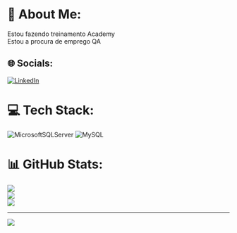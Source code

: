 # 💫 About Me:
Estou fazendo treinamento Academy<br>Estou a procura de emprego QA


## 🌐 Socials:
[![LinkedIn](https://img.shields.io/badge/LinkedIn-%230077B5.svg?logo=linkedin&logoColor=white)](https://linkedin.com/in/https://www.linkedin.com/in/jose-edinaldo-de-padua-junior-507261136) 

# 💻 Tech Stack:
![MicrosoftSQLServer](https://img.shields.io/badge/Microsoft%20SQL%20Server-CC2927?style=for-the-badge&logo=microsoft%20sql%20server&logoColor=white) ![MySQL](https://img.shields.io/badge/mysql-%2300000f.svg?style=for-the-badge&logo=mysql&logoColor=white)
# 📊 GitHub Stats:
![](https://github-readme-stats.vercel.app/api?username=juniorpadua&theme=flag-india&hide_border=false&include_all_commits=false&count_private=false)<br/>
![](https://github-readme-streak-stats.herokuapp.com/?user=juniorpadua&theme=flag-india&hide_border=false)<br/>
![](https://github-readme-stats.vercel.app/api/top-langs/?username=juniorpadua&theme=flag-india&hide_border=false&include_all_commits=false&count_private=false&layout=compact)

---
[![](https://visitcount.itsvg.in/api?id=juniorpadua&icon=0&color=0)](https://visitcount.itsvg.in)

<!-- Proudly created with GPRM ( https://gprm.itsvg.in ) -->
